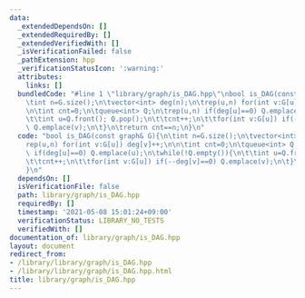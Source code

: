 ```yaml
---
data:
  _extendedDependsOn: []
  _extendedRequiredBy: []
  _extendedVerifiedWith: []
  _isVerificationFailed: false
  _pathExtension: hpp
  _verificationStatusIcon: ':warning:'
  attributes:
    links: []
  bundledCode: "#line 1 \"library/graph/is_DAG.hpp\"\nbool is_DAG(const graph& G){\n\
    \tint n=G.size();\n\tvector<int> deg(n);\n\trep(u,n) for(int v:G[u]) deg[v]++;\n\
    \n\tint cnt=0;\n\tqueue<int> Q;\n\trep(u,n) if(deg[u]==0) Q.emplace(u);\n\twhile(!Q.empty()){\n\
    \t\tint u=Q.front(); Q.pop();\n\t\tcnt++;\n\t\tfor(int v:G[u]) if(--deg[v]==0)\
    \ Q.emplace(v);\n\t}\n\treturn cnt==n;\n}\n"
  code: "bool is_DAG(const graph& G){\n\tint n=G.size();\n\tvector<int> deg(n);\n\t\
    rep(u,n) for(int v:G[u]) deg[v]++;\n\n\tint cnt=0;\n\tqueue<int> Q;\n\trep(u,n)\
    \ if(deg[u]==0) Q.emplace(u);\n\twhile(!Q.empty()){\n\t\tint u=Q.front(); Q.pop();\n\
    \t\tcnt++;\n\t\tfor(int v:G[u]) if(--deg[v]==0) Q.emplace(v);\n\t}\n\treturn cnt==n;\n\
    }\n"
  dependsOn: []
  isVerificationFile: false
  path: library/graph/is_DAG.hpp
  requiredBy: []
  timestamp: '2021-05-08 15:01:24+09:00'
  verificationStatus: LIBRARY_NO_TESTS
  verifiedWith: []
documentation_of: library/graph/is_DAG.hpp
layout: document
redirect_from:
- /library/library/graph/is_DAG.hpp
- /library/library/graph/is_DAG.hpp.html
title: library/graph/is_DAG.hpp
---
```

